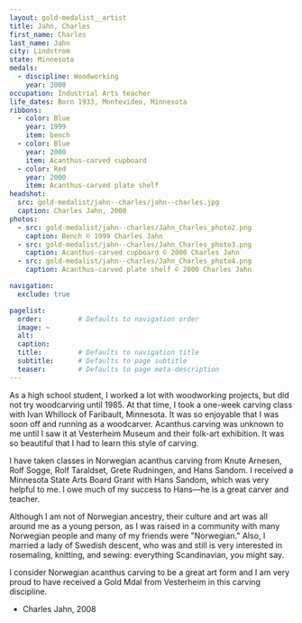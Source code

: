 ```yaml
---
layout: gold-medalist__artist
title: Jahn, Charles
first_name: Charles
last_name: Jahn
city: Lindstrom
state: Minnesota
medals: 
  - discipline: Woodworking
    year: 2000
occupation: Industrial Arts teacher
life_dates: Born 1933, Montevideo, Minnesota
ribbons:
  - color: Blue
    year: 1999
    item: bench
  - color: Blue
    year: 2000
    item: Acanthus-carved cupboard
  - color: Red
    year: 2000
    item: Acanthus-carved plate shelf
headshot:
  src: gold-medalist/jahn--charles/jahn--charles.jpg
  caption: Charles Jahn, 2008
photos:
  - src: gold-medalist/jahn--charles/Jahn_Charles_photo2.png
    caption: Bench © 1999 Charles Jahn
  - src: gold-medalist/jahn--charles/Jahn_Charles_photo3.png
    caption: Acanthus-carved cupboard © 2000 Charles Jahn
  - src: gold-medalist/jahn--charles/Jahn_Charles_photo4.png
    caption: Acanthus-carved plate shelf © 2000 Charles Jahn

navigation:
  exclude: true

pagelist:
  order:         # Defaults to navigation order  
  image: ~
  alt:
  caption:
  title:         # Defaults to navigation title
  subtitle:      # Defaults to page subtitle
  teaser:        # Defaults to page meta-description  
---
```

As a high school student, I worked a lot with woodworking projects, but did not try woodcarving until 1985. At that time, I took a one-week carving class with Ivan Whillock of Faribault, Minnesota. It was so enjoyable that I was soon off and running as a woodcarver. Acanthus carving was unknown to me until I saw it at Vesterheim Museum and their folk-art exhibition. It was so beautiful that I had to learn this style of carving.

I have taken classes in Norwegian acanthus carving from Knute Arnesen, Rolf Sogge, Rolf Taraldset, Grete Rudningen, and Hans Sandom. I received a Minnesota State Arts Board Grant with Hans Sandom, which was very helpful to me. I owe much of my success to Hans—he is a great carver and teacher.

Although I am not of Norwegian ancestry, their culture and art was all around me as a young person, as I was raised in a community with many Norwegian people and many of my friends were "Norwegian." Also, I married a lady of Swedish descent, who was and still is very interested in rosemaling, knitting, and sewing: everything Scandinavian, you might say.

I consider Norwegian acanthus carving to be a great art form and I am very proud to have received a Gold Mdal from Vesterheim in this carving discipline.  

- Charles Jahn, 2008